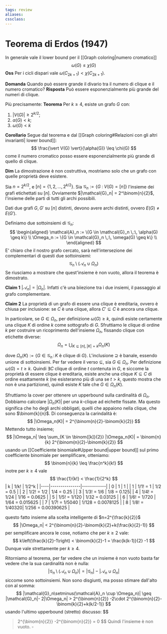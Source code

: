 ```yaml
---
tags: review
aliases:
cssclass:
---
```

 
# Teorema di Erdos (1947)
In generale vale il lower bound per il [[Graph coloring|numero cromatico]]
$$
\omega(G) \leq \chi(G)
$$
**Oss** Per i cicli dispari vale $\omega(C_{2k+1}) < \chi(C_{2k+1})$.

**Domanda** Quando può essere grande il divario tra il numero di clique e il numero cromatico?
**Risposta** Può essere esponenzialmente più grande del numeri di clique.

Più precisamente:
**Teorema**
Per $k \geq 4$, esiste un grafo $G$ con:
1. $\vert V(G)\vert \geq 2^{k/2}$;
2. $\alpha(G) < k$;
3. $\omega(G) < k$

**Corollario**
Segue dal teorema e dal [[Graph coloring#Relazioni con gli altri invarianti| lower bound]]:
$$
\frac{\vert V(G) \vert}{\alpha(G)} \leq \chi(G)
$$
come il numero cromatico posso essere esponenzialmente più grande di quello di clique.

**Dim** La dimostrazione è non costruttiva, mostriamo solo che un grafo con quelle proprietà deve esistere.

Sia $n = 2^{k/2}$, e $[n] = \{1,2,\dots, 2^{k/2}\}$.
Sia $\mathcal{G}_n := \{ G \;:\; V(G) = [n]\}$ l'insieme dei grafi etichettati su $[n]$.
Ovviamente $|\mathcal{G}_n| = 2^\binom{n}{2}$, l'insieme delle parti di tutti gli archi possibili.  

Dati due grafi $G,G'$ su $[n]$ distinti, devono avere archi distinti, ovvero $E(G)\neq E(G')$.

Definiamo due sottoinsiemi di $\mathcal{G}_n$:
 $$
 \begin{aligned}
 \mathcal{A}_n := \{G \in \mathcal{G}_n \,:\, \alpha(G) \geq k\} \\
  \Omega_n := \{G \in \mathcal{G}_n \,:\, \omega(G) \geq k\} \\
 \end{aligned}
$$
E' chiaro che il nostro grafo cercato, sarà nell'intersezione dei complementari di questi due sottoinsiemi:
$$
\mathcal{G}_n \setminus(\mathcal{A}_n \cup \Omega_n)
$$
Se riusciamo a mostrare che quest'insieme è non vuoto, allora il teorema è dimostrato.

**Claim 1** $|\mathcal{A}_n| = |\Omega_n|$. Infatti c'è una biiezione tra i due insiemi, il passaggio al grafo complementare.

**Claim 2** La proprietà di un grafo di essere una clique è ereditaria, ovvero è chiusa per inclusione: se $C$ è una clique, allora $C' \subseteq C$ è ancora una clique.

In particolare, se $G \in \Omega_n$, per definizione $\omega(G) \geq k$, quindi esiste certamente una clique $K$ di ordine  $k$ come sottografo di $G$. 
Sfruttiamo le clique di ordine $k$ per costruire un ricoprimento dell'insieme $\Omega_n$, fissando clique con etichette diverse:
$$
\Omega_n = \bigcup_{K \subseteq [n], |K|=k} \Omega_n(K)
$$

dove $\Omega_n(K) := \{G \in \mathcal{G}_n \,:\, K \text{ è clique di } G\}$.
L'inclusione $\supseteq$ è banale, essendo unione di sottoinsiemi.
Per far vedere il verso $\subseteq$, sia $G \in \Omega_n$. Per definizione $\omega(G) =t \geq k$. Quindi $\exists C$ clique di ordine $t$ contenuta in $G$, e siccome la proprietà di essere clique è ereditaria, esiste anche una clique $K \subseteq C$ di ordine esattamente $k$ (ne esisteranno più di una se $t > k$, questo mostra che non è una partizione), quindi esiste $K$ tale che $G \in \Omega_n(K)$.

Sfruttiamo la cover per ottenere un upperbound sulla cardinalità di $\Omega_n$. Dobbiamo calcolare $|\Omega_n(K)|$ per una $k$-clique ad eichette fissate. Ma questo significa che ho degli archi obbligati, quelli che appaiono nella clique, che sono $\binom{k}{n}$. Di conseguenza la carindalità è:
$$
|\Omega_n(K)| = 2^{\binom{n}{2}-\binom{k}{2}}
$$
Mettendo tutto insieme;
$$
|\Omega_n| \leq \sum_{K \in \binom{[k]}{2}} |\Omega_n(K)| = \binom{n}{k} 2^{\binom{n}{2}-\binom{k}{2}} 
$$
usando un [[Coefficiente binomiale#Upper bound|upper bound]] sul primo coefficiente binomiale per semplificare, otteniamo:
$$
\binom{n}{k} \leq \frac{n^k}{k!}
$$
inotre per $k\geq 4$ vale
$$
\frac{1}{k!} < \frac{1}{2^k}
$$
| k  | 1/k!          | 1/2^k      |
|----|---------------|------------|
| 0  | 1             | 1          |
| 1  | 1/1! = 1      | 1/2 = 0.5  |
| 2  | 1/2! = 1/2    | 1/4 = 0.25 |
| 3  | 1/3! = 1/6    | 1/8 = 0.125|
| 4  | 1/4! = 1/24   | 1/16 = 0.0625 |
| 5  | 1/5! = 1/120  | 1/32 = 0.03125 |
| 6  | 1/6! = 1/720  | 1/64 = 0.015625 |
| 7  | 1/7! = 1/5040 | 1/128 = 0.0078125 |
| 8  | 1/8! = 1/40320| 1/256 = 0.00390625 |

questo fatto insieme alla scelta intelligente di $n=2^{\frac{k}{2}}$
$$
|\Omega_n| < 2^{\binom{n}{2}-\binom{k}{2}+k(\frac{k}{2}-1)}
$$
per semplificare ancora le cose, notiamo che per $k \geq 2$ vale:
$$
k\left(\frac{k}{2}-1\right) < \binom{k}{2}-1 = \frac{k(k-1)}{2} -1
$$
Dunque vale strettamente per $k \geq 4$.

Ritorniamo al teorema, per far vedere che un insieme è non vuoto basta far vedere che la sua cardinalità non è nulla:
$$
|\mathcal{G}_n\setminus(\mathcal{A}_n \cup \Omega_n)| = |\mathcal{G}_n| - |\mathcal{A}_n \cup \Omega_n|
$$
siccome sono sottoinsiemi. Non sono disgiunti, ma posso stimare dall'alto con al somma:
$$
|\mathcal{G}_n\setminus(\mathcal{A}_n \cup \Omega_n)| \geq |\mathcal{G}_n|- 2|\Omega_n| > 2^{\binom{n}{2}} -2\cdot 2^{\binom{n}{2}-\binom{k}{2}+k(k/2-1)}
$$
usando l'ultimo upperbound (stretto) discusso:
$$
> 2^{\binom{n}{2}} -2^{\binom{n}{2}} = 0
$$
Quindi l'insieme è non vuoto. $\square$ 

